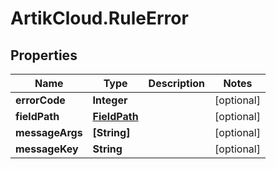 # ArtikCloud.RuleError

## Properties
Name | Type | Description | Notes
------------ | ------------- | ------------- | -------------
**errorCode** | **Integer** |  | [optional] 
**fieldPath** | [**FieldPath**](FieldPath.md) |  | [optional] 
**messageArgs** | **[String]** |  | [optional] 
**messageKey** | **String** |  | [optional] 



